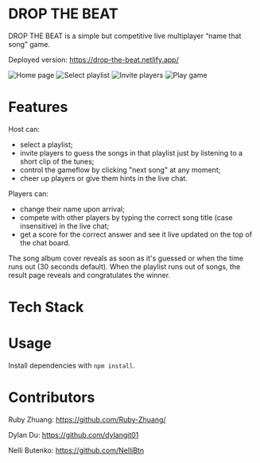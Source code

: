 # DROP THE BEAT

DROP THE BEAT is a simple but competitive live multiplayer “name that song” game.

Deployed version: https://drop-the-beat.netlify.app/

![Home page](http://full/path/to/img.jpg "Optional title")
![Select playlist](http://full/path/to/img.jpg "Optional title")
![Invite players](http://full/path/to/img.jpg "Optional title")
![Play game](http://full/path/to/img.jpg "Optional title")

# Features
Host can:
- select a playlist; 
- invite players to guess the songs in that playlist just by listening to a short clip of the tunes;
- control the gameflow by clicking "next song" at any moment;
- cheer up players or give them hints in the live chat.

Players can:
- change their name upon arrival;
- compete with other players by typing the correct song title (case  insensitive) in the live chat;
- get a score for the correct answer and see it live updated on the top of the chat board.

The song album cover reveals as soon as it's guessed or when the time runs out (30 seconds default). 
When the playlist runs out of songs, the result page reveals and congratulates the winner.

# Tech Stack


# Usage

Install dependencies with `npm install`.

# Contributors

Ruby Zhuang: https://github.com/Ruby-Zhuang/

Dylan Du: https://github.com/dylangit01

Nelli Butenko: https://github.com/NelliBtn
